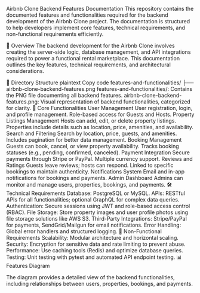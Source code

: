 Airbnb Clone Backend Features Documentation
This repository contains the documented features and functionalities required for the backend development of the Airbnb Clone project. The documentation is structured to help developers implement core features, technical requirements, and non-functional requirements efficiently.

📄 Overview
The backend development for the Airbnb Clone involves creating the server-side logic, database management, and API integrations required to power a functional rental marketplace. This documentation outlines the key features, technical requirements, and architectural considerations.

📂 Directory Structure
plaintext
Copy code
features-and-functionalities/
├── airbnb-clone-backend-features.png
features-and-functionalities/: Contains the PNG file documenting all backend features.
airbnb-clone-backend-features.png: Visual representation of backend functionalities, categorized for clarity.
🔑 Core Functionalities
User Management
User registration, login, and profile management.
Role-based access for Guests and Hosts.
Property Listings Management
Hosts can add, edit, or delete property listings.
Properties include details such as location, price, amenities, and availability.
Search and Filtering
Search by location, price, guests, and amenities.
Includes pagination for better data management.
Booking Management
Guests can book, cancel, or view property availability.
Tracks booking statuses (e.g., pending, confirmed, canceled).
Payment Integration
Secure payments through Stripe or PayPal.
Multiple currency support.
Reviews and Ratings
Guests leave reviews; hosts can respond.
Linked to specific bookings to maintain authenticity.
Notifications System
Email and in-app notifications for bookings and payments.
Admin Dashboard
Admins can monitor and manage users, properties, bookings, and payments.
🛠️ Technical Requirements
Database: PostgreSQL or MySQL.
APIs: RESTful APIs for all functionalities; optional GraphQL for complex data queries.
Authentication: Secure sessions using JWT and role-based access control (RBAC).
File Storage: Store property images and user profile photos using file storage solutions like AWS S3.
Third-Party Integrations: Stripe/PayPal for payments, SendGrid/Mailgun for email notifications.
Error Handling: Global error handlers and structured logging.
🚀 Non-Functional Requirements
Scalability: Modular architecture and horizontal scaling.
Security: Encryption for sensitive data and rate limiting to prevent abuse.
Performance: Use caching tools (Redis) and optimize database queries.
Testing: Unit testing with pytest and automated API endpoint testing.
📊 Features Diagram

The diagram provides a detailed view of the backend functionalities, including relationships between users, properties, bookings, and payments.
